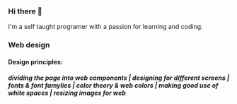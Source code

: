### Hi there 👋

<!--
**SharpAdder/SharpAdder** is a ✨ _special_ ✨ repository because its `README.md` (this file) appears on your GitHub profile.

Here are some ideas to get you started:

- 🔭 I’m currently working on ...
- 🌱 I’m currently learning ...
- 👯 I’m looking to collaborate on ...
- 🤔 I’m looking for help with ...
- 💬 Ask me about ...
- 📫 How to reach me: ...
- 😄 Pronouns: ...
- ⚡ Fun fact: ...
-->

<p>I'm a self taught programer with a passion for learning and coding.</p>

<i class="fas fa-edit"></i>
                <h3>Web design</h3>
                <h4>Design principles:</h4> 
                <h5 class="design-principles">dividing the page into web components | designing for different screens | fonts & font famylies | color theory & web colors | making good use of white spaces | resizing images for web</h5>
